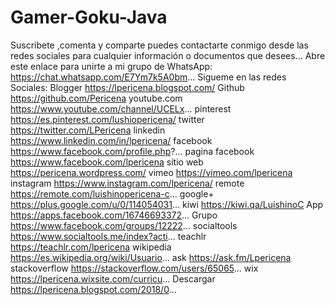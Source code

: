 # Gamer-Goku-Java
Suscribete ,comenta y comparte  puedes contactarte conmigo desde las redes sociales para cualquier información o documentos que desees... Abre este enlace para unirte a mi grupo de WhatsApp: https://chat.whatsapp.com/E7Ym7k5A0bm...  Sigueme en las redes Sociales: Blogger          https://lpericena.blogspot.com/ Github            https://github.com/Pericena youtube.com  https://www.youtube.com/channel/UCELx... pinterest        https://es.pinterest.com/lushiopericena/ twitter             https://twitter.com/LPericena linkedin         https://www.linkedin.com/in/lpericena/ facebook       https://www.facebook.com/profile.php?... pagina facebook  https://www.facebook.com/lpericena sitio web        https://pericena.wordpress.com/ vimeo         https://vimeo.com/lpericena instagram      https://www.instagram.com/lpericena/ remote      https://remote.com/luishinopericena-c... google+   https://plus.google.com/u/0/114054031... kiwi       https://kiwi.qa/LuishinoC App    https://apps.facebook.com/16746693372... Grupo    https://www.facebook.com/groups/12222... socialtools https://www.socialtools.me/index?acti... teachlr    https://teachlr.com/lpericena wikipedia  https://es.wikipedia.org/wiki/Usuario... ask          https://ask.fm/Lpericena stackoverflow  https://stackoverflow.com/users/65065... wix https://lpericena.wixsite.com/curricu...  Descargar https://lpericena.blogspot.com/2018/0...
